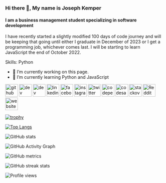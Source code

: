 ### Hi there 👋, My name is Joseph Kemper
#### I am a business management student specializing in software development
I have recently started a slightly modified 100 days of code journey and will be keeping that going until either I graduate in December of 2023 or I get a programming job, whichever comes last. I will be starting to learn JavaScript the end of October 2022. 

Skills: Python

- 🔭 I’m currently working on this page. 
- 🌱 I’m currently learning Python and JavaScript 


[<img src='https://cdn.jsdelivr.net/npm/simple-icons@3.0.1/icons/github.svg' alt='github' height='40'>](https://github.com/JosephKemper)  [<img src='https://cdn.jsdelivr.net/npm/simple-icons@3.0.1/icons/dev-dot-to.svg' alt='dev' height='40'>](https://dev.to/josephkemper)  [<img src='https://cdn.jsdelivr.net/npm/simple-icons@3.0.1/icons/hashnode.svg' alt='dev' height='40'>](JosephKemper)  [<img src='https://cdn.jsdelivr.net/npm/simple-icons@3.0.1/icons/linkedin.svg' alt='linkedin' height='40'>](https://www.linkedin.com/in/josephkemper/)  [<img src='https://cdn.jsdelivr.net/npm/simple-icons@3.0.1/icons/facebook.svg' alt='facebook' height='40'>](https://www.facebook.com/JosephKemper)  [<img src='https://cdn.jsdelivr.net/npm/simple-icons@3.0.1/icons/instagram.svg' alt='instagram' height='40'>](https://www.instagram.com/josephdkemper/)  [<img src='https://cdn.jsdelivr.net/npm/simple-icons@3.0.1/icons/twitter.svg' alt='twitter' height='40'>](https://twitter.com/JosephDKemper)  [<img src='https://cdn.jsdelivr.net/npm/simple-icons@3.0.1/icons/codepen.svg' alt='codepen' height='40'>](https://codepen.io/josephkemper)  [<img src='https://cdn.jsdelivr.net/npm/simple-icons@3.0.1/icons/codesandbox.svg' alt='codesandbox' height='40'>](https://codesandbox.io/u/JosephKemper)  [<img src='https://cdn.jsdelivr.net/npm/simple-icons@3.0.1/icons/stackoverflow.svg' alt='stackoverflow' height='40'>](https://stackoverflow.com/users/19891316)  [<img src='https://cdn.jsdelivr.net/npm/simple-icons@3.0.1/icons/reddit.svg' alt='Reddit' height='40'>](https://www.reddit.com/user/JosephKemper)  [<img src='https://cdn.jsdelivr.net/npm/simple-icons@3.0.1/icons/icloud.svg' alt='website' height='40'>](https://www.josephkemper.com/)  

[![trophy](https://github-profile-trophy.vercel.app/?username=JosephKemper)](https://github.com/ryo-ma/github-profile-trophy)

[![Top Langs](https://github-readme-stats.vercel.app/api/top-langs/?username=JosephKemper)](https://github.com/anuraghazra/github-readme-stats)

![GitHub stats](https://github-readme-stats.vercel.app/api?username=JosephKemper&show_icons=true)  

![GitHub Activity Graph](https://activity-graph.herokuapp.com/graph?username=JosephKemper)  

![GitHub metrics](https://metrics.lecoq.io/JosephKemper)  

![GitHub streak stats](https://github-readme-streak-stats.herokuapp.com/?user=JosephKemper)  

![Profile views](https://gpvc.arturio.dev/JosephKemper)  
